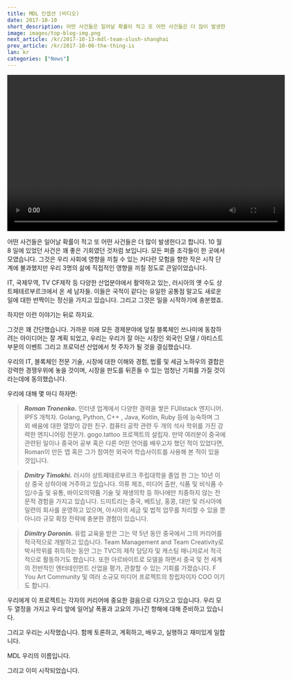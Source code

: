 ```yaml
---
title: MDL 인셉션 (비디오)
date: 2017-10-10
short_description: 어떤 사건들은 일어날 확률이 적고 또 어떤 사건들은 더 많이 발생한다고 합니다. 10 월 8 일에 있었던 사건은 꽤 좋은 기회였던 것처럼 보입니다.
image: images/top-blog-img.png
next_article: /kr/2017-10-13-mdl-team-slush-shanghai
prev_article: /kr/2017-10-08-the-thing-is
lan: kr
categories: ["News"]
---
```


<video width="640" height="360" controls>
  <source src="https://ipfs.io/ipfs/QmeqKazV19qNmysr6yfuxmVujN2wq6fzJqZUZhqSSCRo46" type="video/mp4">
Your browser does not support the video tag.
</video>

어떤 사건들은 일어날 확률이 적고 또 어떤 사건들은 더 많이 발생한다고 합니다. 10 월 8 일에 있었던 사건은 꽤 좋은 기회였던 것처럼 보입니다. 모든 퍼즐 조각들이 한 곳에서 모였습니다. 그것은 우리 사회에 영향을 끼칠 수 있는 커다란 모험을 향한 작은 시작 단계에 불과했지만 우리 3명의 삶에 직접적인 영향을 끼칠 정도로 큰일이었습니다.

IT, 국제무역, TV CF제작 등 다양한 산업분야에서 활약하고 있는, 러시아의 옛 수도 상트페테르부르크에서 온 세 남자들. 이들은 국적이 같다는 유일한 공통점 말고도 새로운 일에 대한 반짝이는 정신을 가지고 있습니다. 그리고 그것은 일을 시작하기에 충분했죠.

하지만 이런 이야기는 뒤로 하지요.

그것은 꽤 간단했습니다. 가까운 미래 모든 경제분야에 덮칠 블록체인 쓰나미에 동참하려는 아이디어는 잘 계획 되었고, 우리는 우리가 잘 아는 시장인 외국인 모델 / 아티스트 부문의 이벤트 그리고 프로덕션 산업에서 첫 주자가 될 것을 결심했습니다.

우리의 IT, 블록체인 전문 기술, 시장에 대한 이해와 경험, 법률 및 세금 노하우의 결합은 강력한 경쟁우위에 놓을 것이며, 시장을 판도를 뒤흔들 수 있는 엄청난 기회를 가질 것이라는데에 동의했습니다.  

우리에 대해 몇 마디 하자면:

>***Roman Tronenko.***
인터넷 업계에서 다양한 경력을 쌓은 FUllstack 엔지니어. IPFS 개척자. Golang, Python, C++ , Java, Kotlin, Ruby 등에 능숙하며 그 외 배움에 대한 열망이 강한 친구. 컴퓨터 공학 관련 두 개의 석사 학위를 가진 강력한 엔지니어링 전문가. gogo.tattoo 프로젝트의 설립자. 만약 여러분이 중국에 관련된 일이나 중국어 공부 혹은 다른 어떤 언어를 배우고자 했던 적이 있었다면, Roman이 만든 앱 혹은 그가 참여한 외국어 학습사이트를 사용해 본 적이 있을 것입니다.

>***Dmitry Timokhi.***
러시아 상트페테르부르크 주립대학을 졸업 한 그는 10년 이상 중국 상하이에 거주하고 있습니다. 의류 제조, 미디어 출판, 식품 및 비식품 수입/수출 및 유통, 바이오의약품 기술 및 재생의학 등 하나에만 치중하지 않는 전문적 경험을 가지고 있습니다.
드미트리는 중국, 베트남, 홍콩, 대만 및 러시아에 일련의 회사를 운영하고 있으며, 아시아의 세금 및 법적 업무를 처리할 수 있을 뿐 아니라 규모 확장 전략에 충분한 경험이 있습니다.

>***Dimitry Doronin.***
유럽 ​​교육을 받은 그는 약 5년 동안 중국에서 그의 커리어를 적극적으로 개발하고 있습니다. Team Management and Team Creativity로 박사학위를 취득하는 동안 그는 TVC의 제작 담당자 및 캐스팅 매니저로서 적극적으로 활동하기도 했습니다.
또한 아르바이트로 모델을 하면서 중국 및 전 세계의 전반적인 엔터테인먼트 산업을 평가, 관찰할 수 있는 기회를 가졌습니다. F You Art Community 및 여러 소규모 미디어 프로젝트의 창립자이자 COO 이기도 합니다.

우리에게 이 프로젝트는 각자의 커리어에 중요한 걸음으로 다가오고 있습니다.
우리 모두 열정을 가지고 우리 앞에 일어날 폭풍과 고요의 기나긴 항해에 대해 준비하고 있습니다.

그리고 우리는 시작했습니다. 함께 토론하고, 계획하고, 배우고, 실행하고 재미있게 일합니다.

MDL 우리의 이름입니다.

그리고 이미 시작되었습니다.
